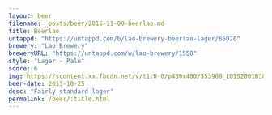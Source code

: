 ```yaml
---
layout: beer
filename: _posts/beer/2016-11-09-beerlao.md
title: Beerlao
untappd: "https://untappd.com/b/lao-brewery-beerlao-lager/65020"
brewery: "Lao Brewery"
breweryURL: "https://untappd.com/w/lao-brewery/1558"
style: "Lager - Pale"
score: 6
img: https://scontent.xx.fbcdn.net/v/t1.0-0/p480x480/553908_10152001638218745_428160786_n.jpg?oh=c148582d3220dd4d627a767e31e9dfc1&oe=591EEDBD
beer-date: 2013-10-25
desc: "Fairly standard lager"
permalink: /beer/:title.html
---
```

